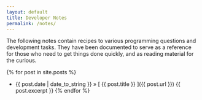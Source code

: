 ```yaml
---
layout: default
title: Developer Notes
permalink: /notes/
---
```


The following notes contain recipes to various programming questions and 
development tasks. They have been documented to serve as a reference for
those who need to get things done quickly, and as reading material for
the curious.

{% for post in site.posts %}
  * {{ post.date | date_to_string }} &raquo; [ {{ post.title }} ]({{ post.url }})
    {{ post.excerpt }}
{% endfor %}